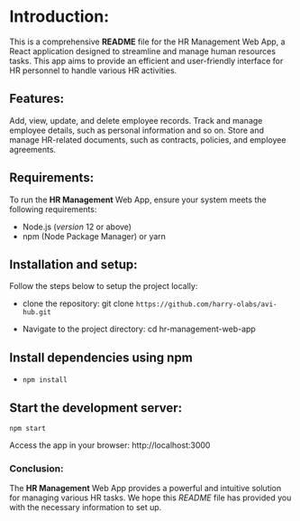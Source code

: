 # **Introduction**:

This is a comprehensive **README** file for the HR Management Web App, a React application designed to streamline and manage human resources tasks. This app aims to provide an efficient and user-friendly interface for HR personnel to handle various HR activities.

## Features:
Add, view, update, and delete employee records.
Track and manage employee details, such as personal information and so on.
Store and manage HR-related documents, such as contracts, policies, and employee agreements.

## Requirements:

To run the **HR Management** Web App, ensure your system meets the following requirements:

  - Node.js (*version* 12 or above)
  - npm (Node Package Manager) or yarn

## Installation and setup:

Follow the steps below to setup the project locally:

* clone the repository: 
git clone ```https://github.com/harry-olabs/avi-hub.git```

* Navigate to the project directory: 
cd hr-management-web-app

## Install dependencies using npm 

* ```npm install```

## Start the development server:

```npm start``` 

Access the app in your browser: 
http://localhost:3000

### Conclusion: 

The **HR   Management** Web App provides a powerful and intuitive solution for managing various HR tasks. We hope this *README* file has provided you with the necessary information to set up.